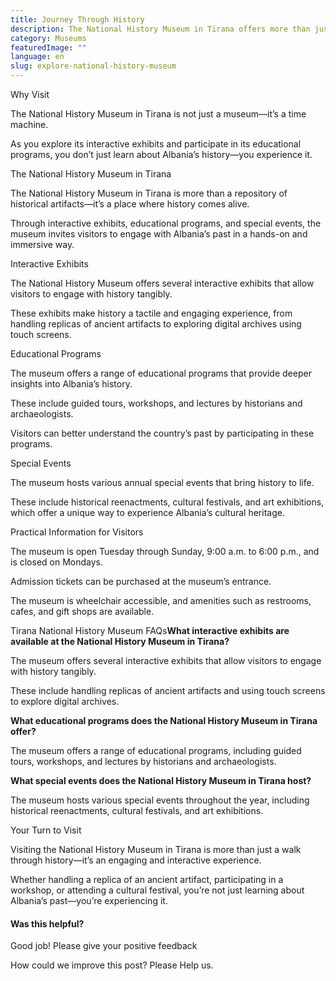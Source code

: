 ```yaml
---
title: Journey Through History
description: The National History Museum in Tirana offers more than just a walk through Albania's past. With interactive exhibits, educational programs, and special events, it's a place where history comes alive.
category: Museums
featuredImage: ""
language: en
slug: explore-national-history-museum
---
```


Why Visit

The National History Museum in Tirana is not just a museum—it’s a time machine.

As you explore its interactive exhibits and participate in its educational programs, you don’t just learn about Albania’s history—you experience it.

The National History Museum in Tirana

The National History Museum in Tirana is more than a repository of historical artifacts—it’s a place where history comes alive.

Through interactive exhibits, educational programs, and special events, the museum invites visitors to engage with Albania’s past in a hands-on and immersive way.

Interactive Exhibits

The National History Museum offers several interactive exhibits that allow visitors to engage with history tangibly.

These exhibits make history a tactile and engaging experience, from handling replicas of ancient artifacts to exploring digital archives using touch screens.

Educational Programs

The museum offers a range of educational programs that provide deeper insights into Albania’s history.

These include guided tours, workshops, and lectures by historians and archaeologists.

Visitors can better understand the country’s past by participating in these programs.

Special Events

The museum hosts various annual special events that bring history to life.

These include historical reenactments, cultural festivals, and art exhibitions, which offer a unique way to experience Albania’s cultural heritage.

Practical Information for Visitors

The museum is open Tuesday through Sunday, 9:00 a.m. to 6:00 p.m., and is closed on Mondays.

Admission tickets can be purchased at the museum’s entrance.

The museum is wheelchair accessible, and amenities such as restrooms, cafes, and gift shops are available.

Tirana National History Museum FAQs**What interactive exhibits are available at the National History Museum in Tirana?**

The museum offers several interactive exhibits that allow visitors to engage with history tangibly.

These include handling replicas of ancient artifacts and using touch screens to explore digital archives.

**What educational programs does the National History Museum in Tirana offer?**

The museum offers a range of educational programs, including guided tours, workshops, and lectures by historians and archaeologists.

**What special events does the National History Museum in Tirana host?**

The museum hosts various special events throughout the year, including historical reenactments, cultural festivals, and art exhibitions.

Your Turn to Visit

Visiting the National History Museum in Tirana is more than just a walk through history—it’s an engaging and interactive experience.

Whether handling a replica of an ancient artifact, participating in a workshop, or attending a cultural festival, you’re not just learning about Albania’s past—you’re experiencing it.

#### Was this helpful?

 

Good job! Please give your positive feedback

How could we improve this post? Please Help us.